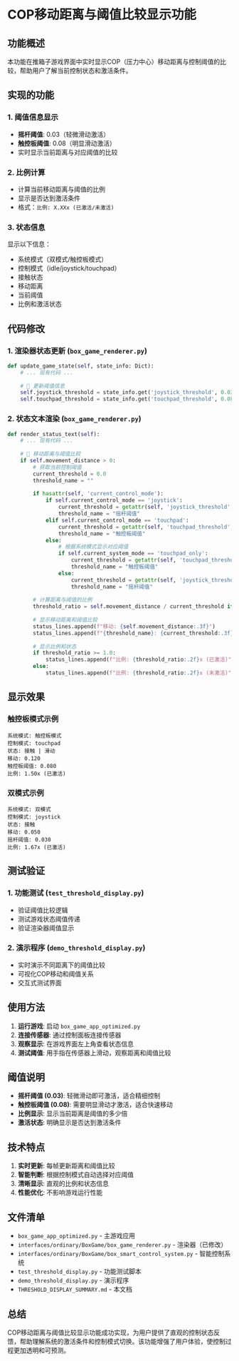 # COP移动距离与阈值比较显示功能

## 功能概述

本功能在推箱子游戏界面中实时显示COP（压力中心）移动距离与控制阈值的比较，帮助用户了解当前控制状态和激活条件。

## 实现的功能

### 1. 阈值信息显示
- **摇杆阈值**: 0.03（轻微滑动激活）
- **触控板阈值**: 0.08（明显滑动激活）
- 实时显示当前距离与对应阈值的比较

### 2. 比例计算
- 计算当前移动距离与阈值的比例
- 显示是否达到激活条件
- 格式：`比例: X.XXx (已激活/未激活)`

### 3. 状态信息
显示以下信息：
- 系统模式（双模式/触控板模式）
- 控制模式（idle/joystick/touchpad）
- 接触状态
- 移动距离
- 当前阈值
- 比例和激活状态

## 代码修改

### 1. 渲染器状态更新 (`box_game_renderer.py`)

```python
def update_game_state(self, state_info: Dict):
    # ... 现有代码 ...
    
    # 📏 更新阈值信息
    self.joystick_threshold = state_info.get('joystick_threshold', 0.03)
    self.touchpad_threshold = state_info.get('touchpad_threshold', 0.08)
```

### 2. 状态文本渲染 (`box_game_renderer.py`)

```python
def render_status_text(self):
    # ... 现有代码 ...
    
    # 📏 移动距离与阈值比较
    if self.movement_distance > 0:
        # 获取当前控制阈值
        current_threshold = 0.0
        threshold_name = ""
        
        if hasattr(self, 'current_control_mode'):
            if self.current_control_mode == 'joystick':
                current_threshold = getattr(self, 'joystick_threshold', 0.03)
                threshold_name = "摇杆阈值"
            elif self.current_control_mode == 'touchpad':
                current_threshold = getattr(self, 'touchpad_threshold', 0.08)
                threshold_name = "触控板阈值"
            else:
                # 根据系统模式显示对应阈值
                if self.current_system_mode == 'touchpad_only':
                    current_threshold = getattr(self, 'touchpad_threshold', 0.08)
                    threshold_name = "触控板阈值"
                else:
                    current_threshold = getattr(self, 'joystick_threshold', 0.03)
                    threshold_name = "摇杆阈值"
        
        # 计算距离与阈值的比例
        threshold_ratio = self.movement_distance / current_threshold if current_threshold > 0 else 0
        
        # 显示移动距离和阈值比较
        status_lines.append(f"移动: {self.movement_distance:.3f}")
        status_lines.append(f"{threshold_name}: {current_threshold:.3f}")
        
        # 显示比例和状态
        if threshold_ratio >= 1.0:
            status_lines.append(f"比例: {threshold_ratio:.2f}x (已激活)")
        else:
            status_lines.append(f"比例: {threshold_ratio:.2f}x (未激活)")
```

## 显示效果

### 触控板模式示例
```
系统模式: 触控板模式
控制模式: touchpad
状态: 接触 | 滑动
移动: 0.120
触控板阈值: 0.080
比例: 1.50x (已激活)
```

### 双模式示例
```
系统模式: 双模式
控制模式: joystick
状态: 接触
移动: 0.050
摇杆阈值: 0.030
比例: 1.67x (已激活)
```

## 测试验证

### 1. 功能测试 (`test_threshold_display.py`)
- 验证阈值比较逻辑
- 测试游戏状态阈值传递
- 验证渲染器阈值显示

### 2. 演示程序 (`demo_threshold_display.py`)
- 实时演示不同距离下的阈值比较
- 可视化COP移动和阈值关系
- 交互式测试界面

## 使用方法

1. **运行游戏**: 启动 `box_game_app_optimized.py`
2. **连接传感器**: 通过控制面板连接传感器
3. **观察显示**: 在游戏界面左上角查看状态信息
4. **测试阈值**: 用手指在传感器上滑动，观察距离和阈值比较

## 阈值说明

- **摇杆阈值 (0.03)**: 轻微滑动即可激活，适合精细控制
- **触控板阈值 (0.08)**: 需要明显滑动才激活，适合快速移动
- **比例显示**: 显示当前距离是阈值的多少倍
- **激活状态**: 明确显示是否达到激活条件

## 技术特点

1. **实时更新**: 每帧更新距离和阈值比较
2. **智能判断**: 根据控制模式自动选择对应阈值
3. **清晰显示**: 直观的比例和状态信息
4. **性能优化**: 不影响游戏运行性能

## 文件清单

- `box_game_app_optimized.py` - 主游戏应用
- `interfaces/ordinary/BoxGame/box_game_renderer.py` - 渲染器（已修改）
- `interfaces/ordinary/BoxGame/box_smart_control_system.py` - 智能控制系统
- `test_threshold_display.py` - 功能测试脚本
- `demo_threshold_display.py` - 演示程序
- `THRESHOLD_DISPLAY_SUMMARY.md` - 本文档

## 总结

COP移动距离与阈值比较显示功能成功实现，为用户提供了直观的控制状态反馈，帮助理解系统的激活条件和控制模式切换。该功能增强了用户体验，使控制过程更加透明和可预测。 